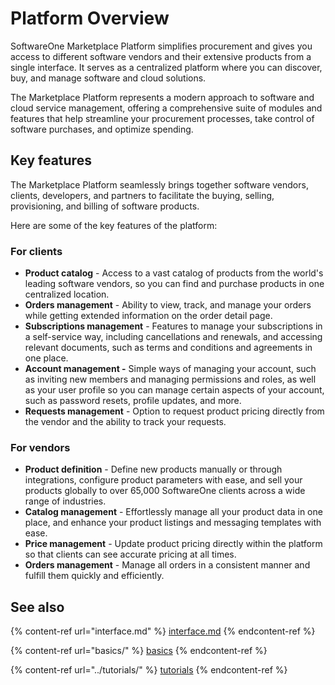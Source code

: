 # Platform Overview

SoftwareOne Marketplace Platform simplifies procurement and gives you access to different software vendors and their extensive products from a single interface. It serves as a centralized platform where you can discover, buy, and manage software and cloud solutions.

The Marketplace Platform represents a modern approach to software and cloud service management, offering a comprehensive suite of modules and features that help streamline your procurement processes, take control of software purchases, and optimize spending.

## Key features <a href="#section-key-features" id="section-key-features"></a>

The Marketplace Platform seamlessly brings together software vendors, clients, developers, and partners to facilitate the buying, selling, provisioning, and billing of software products.

Here are some of the key features of the platform:

### For clients

* **Product catalog** - Access to a vast catalog of products from the world's leading software vendors, so you can find and purchase products in one centralized location.
* **Orders management** - Ability to view, track, and manage your orders while getting extended information on the order detail page.
* **Subscriptions management** - Features to manage your subscriptions in a self-service way, including cancellations and renewals, and accessing relevant documents, such as terms and conditions and agreements in one place.
* **Account management -** Simple ways of managing your account, such as inviting new members and managing permissions and roles, as well as your user profile so you can manage certain aspects of your account, such as password resets, profile updates, and more.
* **Requests management** - Option to request product pricing directly from the vendor and the ability to track your requests.

### For vendors

* **Product definition** - Define new products manually or through integrations, configure product parameters with ease, and sell your products globally to over 65,000 SoftwareOne clients across a wide range of industries.
* **Catalog management** - Effortlessly manage all your product data in one place, and enhance your product listings and messaging templates with ease.
* **Price management** - Update product pricing directly within the platform so that clients can see accurate pricing at all times.
* **Orders management** - Manage all orders in a consistent manner and fulfill them quickly and efficiently.

## See also

{% content-ref url="interface.md" %}
[interface.md](interface.md)
{% endcontent-ref %}

{% content-ref url="basics/" %}
[basics](basics/)
{% endcontent-ref %}

{% content-ref url="../tutorials/" %}
[tutorials](../tutorials/)
{% endcontent-ref %}
